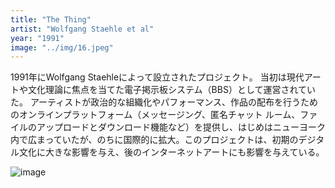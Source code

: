 ```yaml
---
title: "The Thing"
artist: "Wolfgang Staehle et al"
year: "1991"
image: "../img/16.jpeg"
---
```


1991年にWolfgang Staehleによって設立されたプロジェクト。
当初は現代アートや文化理論に焦点を当てた電子掲示板システム（BBS）として運営されていた。
アーティストが政治的な組織化やパフォーマンス、作品の配布を行うためのオンラインプラットフォーム（メッセージング、匿名チャット ルーム、ファイルのアップロードとダウンロード機能など）を提供し、はじめはニューヨーク内で広まっていたが、のちに国際的に拡大。このプロジェクトは、初期のデジタル文化に大きな影響を与え、後のインターネットアートにも影響を与えている。

![image](https://d1v7jayx2s9clc.cloudfront.net/user/pages/53.the-thing/ttbbscrtlmonitor.jpg "1992 年頃のThe Thing (BBS)。写真: Wolfgang Staehle。")